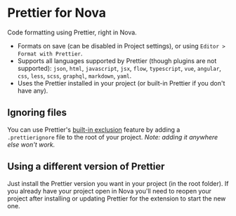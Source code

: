 # Prettier for Nova

Code formatting using Prettier, right in Nova.

- Formats on save (can be disabled in Project settings), or using `Editor > Format with Prettier`.
- Supports all languages supported by Prettier (though plugins are not supported): `json`, `html`, `javascript`, `jsx`, `flow`, `typescript`, `vue`, `angular`, `css`, `less`, `scss`, `graphql`, `markdown`, `yaml`.
- Uses the Prettier installed in your project (or built-in Prettier if you don't have any).

## Ignoring files

You can use Prettier's [built-in exclusion](https://prettier.io/docs/en/ignore.html#ignoring-files) feature by adding a `.prettierignore` file to the root of your project. _Note: adding it anywhere else won't work._

## Using a different version of Prettier

Just install the Prettier version you want in your project (in the root folder). If you already have your project open in Nova you'll need to reopen your project after installing or updating Prettier for the extension to start the new one.
